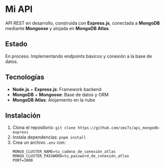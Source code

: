 # Mi API

API REST en desarrollo, construida con **Express.js**, conectada a **MongoDB** mediante **Mongoose** y alojada en **MongoDB Atlas**.

## Estado
En proceso. Implementando endpoints básicos y conexión a la base de datos.

## Tecnologías
- **Node.js** + **Express.js**: Framework backend
- **MongoDB** + **Mongoose**: Base de datos y ORM
- **MongoDB Atlas**: Alojamiento en la nube

## Instalación
1. Clona el repositorio: `git clone https://github.com/smz7z/api_mongodb-express`
2. Instala dependencias: `pnpm install`
3. Crea un archivo `.env` con:
   ```plaintext
   MONGO_CLUSTER_NAME=tu_cadena_de_conexión_atlas
   MONGO_CLUSTER_PASSWORD=tu_password_de_conexión_atlas
   PORT=3000